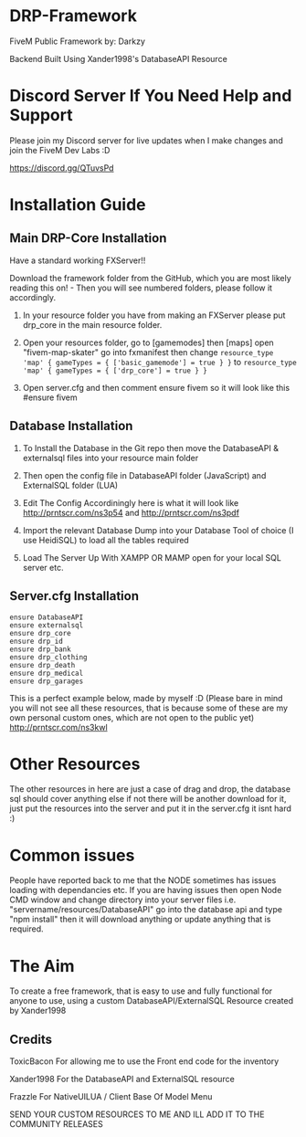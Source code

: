 # DRP-Framework

FiveM Public Framework by: Darkzy

Backend Built Using Xander1998's DatabaseAPI Resource

# Discord Server If You Need Help and Support

Please join my Discord server for live updates when I make changes and join the FiveM Dev Labs :D

https://discord.gg/QTuvsPd

# Installation Guide

## Main DRP-Core Installation

Have a standard working FXServer!!

Download the framework folder from the GitHub, which you are most likely reading this on! - Then you will see numbered folders, please follow it accordingly.

1. In your resource folder you have from making an FXServer please put drp_core in the main resource folder.

2. Open your resources folder, go to [gamemodes] then [maps] open "fivem-map-skater" go into fxmanifest then change 
`` resource_type 'map' { gameTypes = { ['basic_gamemode'] = true } } `` to `` resource_type 'map' { gameTypes = { ['drp_core'] = true } } ``

3. Open server.cfg and then comment ensure fivem so it will look like this #ensure fivem



## Database Installation

1. To Install the Database in the Git repo then move the DatabaseAPI & externalsql files into your resource main folder

2. Then open the config file in DatabaseAPI folder (JavaScript) and ExternalSQL folder (LUA)

3. Edit The Config Accordiningly here is what it will look like http://prntscr.com/ns3p54 and http://prntscr.com/ns3pdf

4. Import the relevant Database Dump into your Database Tool of choice (I use HeidiSQL) to load all the tables required

5. Load The Server Up With XAMPP OR MAMP open for your local SQL server etc.

## Server.cfg Installation

```
ensure DatabaseAPI
ensure externalsql
ensure drp_core
ensure drp_id
ensure drp_bank
ensure drp_clothing
ensure drp_death
ensure drp_medical
ensure drp_garages
```

This is a perfect example below, made by myself :D (Please bare in mind you will not see all these resources, that is because some of these are my own personal custom ones, which are not open to the public yet)
http://prntscr.com/ns3kwl

# Other Resources

The other resources in here are just a case of drag and drop, the database sql should cover anything else if not there will be another download for it, just put the resources into the server and put it in the server.cfg it isnt hard :)

# Common issues

People have reported back to me that the NODE sometimes has issues loading with dependancies etc. If you are having issues then open Node CMD window and change directory into your server files i.e. "servername/resources/DatabaseAPI" go into the database api and type "npm install" then it will download anything or update anything that is required.

# The Aim

To create a free framework, that is easy to use and fully functional for anyone to use, using a custom DatabaseAPI/ExternalSQL Resource created by Xander1998

## Credits

ToxicBacon For allowing me to use the Front end code for the inventory

Xander1998 For the DatabaseAPI and ExternalSQL resource

Frazzle For NativeUILUA / Client Base Of Model Menu

SEND YOUR CUSTOM RESOURCES TO ME AND ILL ADD IT TO THE COMMUNITY RELEASES
